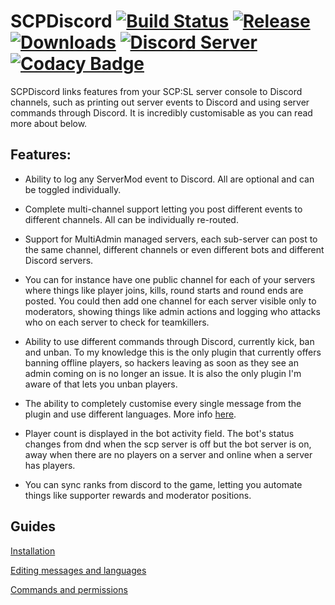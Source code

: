 # SCPDiscord [![Build Status](https://jenkins.karlofduty.com/job/CI/job/SCPDiscord/job/master/badge/icon)](https://jenkins.karlofduty.com/blue/organizations/jenkins/CI%2FSCPDiscord/activity) [![Release](https://img.shields.io/github/release/KarlofDuty/SCPDiscord.svg)](https://github.com/KarlOfDuty/SCPDiscord/releases) [![Downloads](https://img.shields.io/github/downloads/KarlOfDuty/SCPDiscord/total.svg)](https://github.com/KarlOfDuty/SCPDiscord/releases) [![Discord Server](https://img.shields.io/discord/430468637183442945.svg?label=discord)](https://discord.gg/C5qMvkj) [![Codacy Badge](https://app.codacy.com/project/badge/Grade/8144e5bff03c4912b08fd189b4b7f668)](https://www.codacy.com/manual/xkaess22/SCPDiscord?utm_source=github.com&amp;utm_medium=referral&amp;utm_content=KarlOfDuty/SCPDiscord&amp;utm_campaign=Badge_Grade)

SCPDiscord links features from your SCP:SL server console to Discord channels, such as printing out server events to Discord and using server commands through Discord. It is incredibly customisable as you can read more about below.

## Features:

* Ability to log any ServerMod event to Discord. All are optional and can be toggled individually.

* Complete multi-channel support letting you post different events to different channels. All can be individually re-routed.

* Support for MultiAdmin managed servers, each sub-server can post to the same channel, different channels or even different bots and different Discord servers.

* You can for instance have one public channel for each of your servers where things like player joins, kills, round starts and round ends are posted. 
You could then add one channel for each server visible only to moderators, showing things like admin actions and logging who attacks who on each server to check for teamkillers.

* Ability to use different commands through Discord, currently kick, ban and unban. To my knowledge this is the only plugin that currently offers banning offline players, so hackers leaving as soon as they see an admin coming on is no longer an issue. 
It is also the only plugin I'm aware of that lets you unban players.

* The ability to completely customise every single message from the plugin and use different languages. More info [here](docs/Languages.md).

* Player count is displayed in the bot activity field. The bot's status changes from dnd when the scp server is off but the bot server is on, away when there are no players on a server and online when a server has players.

* You can sync ranks from discord to the game, letting you automate things like supporter rewards and moderator positions.

## Guides

[Installation](docs/Installation.md)

[Editing messages and languages](docs/Languages.md)

[Commands and permissions](docs/CommandsAndPermissions.md)
